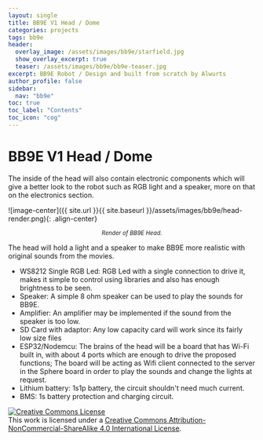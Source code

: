 ```yaml
---
layout: single
title: BB9E V1 Head / Dome
categories: projects
tags: bb9e
header:
  overlay_image: /assets/images/bb9e/starfield.jpg
  show_overlay_excerpt: true
  teaser: /assets/images/bb9e/bb9e-teaser.jpg
excerpt: BB9E Robot / Design and built from scratch by Alwurts
author_profile: false
sidebar:
  nav: "bb9e"
toc: true
toc_label: "Contents"
toc_icon: "cog"
---
```

BB9E V1 Head / Dome
===========


The inside of the head will also contain electronic components which will give a better look to the robot such as RGB light and a speaker, more on that on the electronics section.

![image-center]({{ site.url }}{{ site.baseurl }}/assets/images/bb9e/head-render.png){: .align-center} <center><small><i>Render of BB9E Head.</i></small></center>

The head will hold a light and a speaker to make BB9E more realistic with original sounds from the movies.

- WS8212 Single RGB Led: RGB Led with a single connection to drive it, makes it simple to control using libraries and also has enough brightness to be seen.
-	Speaker: A simple 8 ohm speaker can be used to play the sounds for BB9E.
-	Amplifier: An amplifier may be implemented if the sound from the speaker is too low.
-	SD Card with adaptor: Any low capacity card will work since its fairly low size files
-	ESP32/Nodemcu: The brains of the head will be a board that has Wi-Fi built in, with about 4 ports which are enough to drive the proposed functions; The board will be acting as Wifi client connected to the server in the Sphere board in order to play the sounds and change the lights at request.
-	Lithium battery: 1s1p battery, the circuit shouldn't need much current.
-	BMS: 1s battery protection and charging circuit.

<a rel="license" href="http://creativecommons.org/licenses/by-nc-sa/4.0/"><img alt="Creative Commons License" style="border-width:0" src="https://i.creativecommons.org/l/by-nc-sa/4.0/88x31.png" /></a><br />This work is licensed under a <a rel="license" href="http://creativecommons.org/licenses/by-nc-sa/4.0/">Creative Commons Attribution-NonCommercial-ShareAlike 4.0 International License</a>.